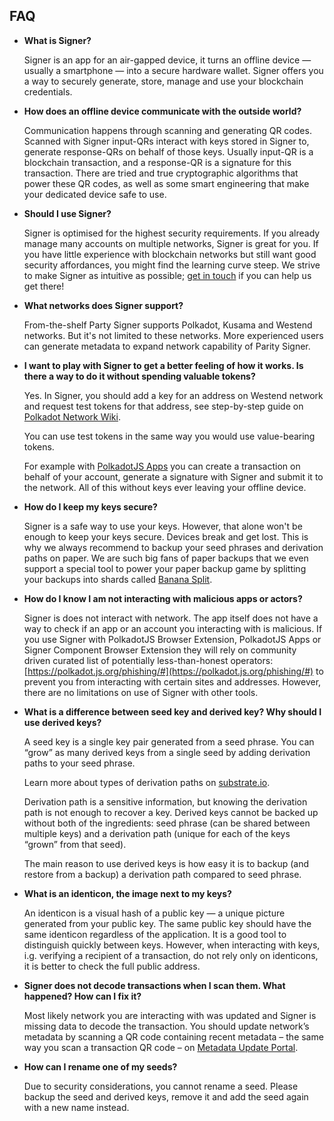 ## FAQ

- **What is Signer?**
    
    Signer is an app for an air-gapped device, it turns an offline device — usually a smartphone — into a secure hardware wallet. Signer offers you a way to securely generate, store, manage and use your blockchain credentials. 
    
- **How does an offline device communicate with the outside world?**
    
    Communication happens through scanning and generating QR codes. Scanned with Signer input-QRs interact with keys stored in Signer to, generate response-QRs on behalf of those keys. Usually input-QR is a blockchain transaction, and a response-QR is a signature for this transaction. There are tried and true cryptographic algorithms that power these QR codes, as well as some smart engineering that make your dedicated device safe to use.
    
- **Should I use Signer?**
    
    Signer is optimised for the highest security requirements. If you already manage many accounts on multiple networks, Signer is great for you. If you have little experience with blockchain networks but still want good security affordances, you might find the learning curve steep. We strive to make Signer as intuitive as possible; [get in touch](https://www.notion.so/Signer-EULA-ae7e43b0d83f4c56b2fe47cace395da6) if you can help us get there!
    
- **What networks does Signer support?**
    
    From-the-shelf Party Signer supports Polkadot, Kusama and Westend networks. But it's not limited to these networks. More experienced users can generate metadata to expand network capability of Parity Signer. 
    
- **I want to play with Signer to get a better feeling of how it works. Is there a way to do it without spending valuable tokens?**
    
    Yes. In Signer, you should add a key for an address on Westend network and request test tokens for that address, see step-by-step guide on [Polkadot Network Wiki](https://wiki.polkadot.network/docs/learn-DOT#getting-westies). 
    
    You can use test tokens in the same way you would use value-bearing tokens.
    
    For example with [PolkadotJS Apps](https://polkadot.js.org/apps/) you can create a transaction on behalf of your account, generate a signature with Signer and submit it to the network. All of this without keys ever leaving your offline device.
    
- **How do I keep my keys secure?**
    
    Signer is a safe way to use your keys. However, that alone won't be enough to keep your keys secure. Devices break and get lost. This is why we always recommend to backup your seed phrases and derivation paths on paper. We are such big fans of paper backups that we even support a special tool to power your paper backup game by splitting your backups into shards called [Banana Split](https://bs.parity.io/).
    
- **How do I know I am not interacting with malicious apps or actors?**
    
    Signer is does not interact with network. The app itself does not have a way to check if an app or an account you interacting with is malicious. 
    If you use Signer with PolkadotJS Browser Extension, PolkadotJS Apps or Signer Component Browser Extension they will rely on community driven curated list of potentially less-than-honest operators: [https://polkadot.js.org/phishing/#](https://polkadot.js.org/phishing/#) to prevent you from interacting with certain sites and addresses. However, there are no limitations on use of Signer with other tools.
    
- **What is a difference between seed key and derived key? Why should I use derived keys?**
    
    A seed key is a single key pair generated from a seed phrase. You can “grow” as many derived keys from a single seed by adding derivation paths to your seed phrase.
    
    Learn more about types of derivation paths on [substrate.io](https://docs.substrate.io/v3/tools/subkey/#hd-key-derivation).
    
    Derivation path is a sensitive information, but knowing the derivation path is not enough to recover a key. Derived keys cannot be backed up without both of the ingredients: seed phrase (can be shared between multiple keys) and a derivation path (unique for each of the keys “grown” from that seed).
    
    The main reason to use derived keys is how easy it is to backup (and restore from a backup) a derivation path compared to seed phrase.
    
- **What is an identicon, the image next to my keys?**
    
    An identicon is a visual hash of a public key — a unique picture generated from your public key. The same public key should have the same identicon regardless of the application. It is a good tool to distinguish quickly between keys. However, when interacting with keys, i.g. verifying a recipient of a transaction, do not rely only on identicons, it is better to check the full public address.
    
- **Signer does not decode transactions when I scan them. What happened? How can I fix it?**
    
    Most likely network you are interacting with was updated and Signer is missing data to decode the transaction. You should update network’s metadata by scanning a QR code containing recent metadata – the same way you scan a transaction QR code – on [Metadata Update Portal](https://metadata.parity.io/).
    
- **How can I rename one of my seeds?**
    
    Due to security considerations, you cannot rename a seed. Please backup the seed and derived keys, remove it and add the seed again with a new name instead.
